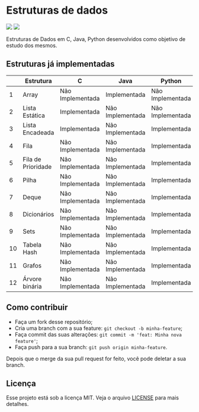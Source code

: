# Estruturas de dados
![](https://img.shields.io/static/v1?label=PRs&message=welcome&color=7159c1&labelColor=000000) ![](https://img.shields.io/static/v1?label=license&message=MIT&color=7159c1&labelColor=000000)

Estruturas de Dados em C, Java, Python desenvolvidos como objetivo de estudo dos mesmos.

## Estruturas já implementadas

|    | Estrutura                 | C | Java | Python |
|----|-------------------------------------|-------|------|--------|
| 1  | Array           | Não Implementada | Implementada | Não Implementada |
| 2  | Lista Estática            | Implementada | Não Implementada | Não Implementada |
| 3  | Lista Encadeada           | Implementada | Não Implementada | Implementada |
| 4  | Fila         | Não Implementada| Não Implementada | Implementada |
| 5  | Fila de Prioridade        | Não Implementada| Não Implementada | Implementada |
| 6  | Pilha         | Não Implementada| Não Implementada | Implementada |
| 7  | Deque         | Não Implementada| Não Implementada | Implementada |
| 8  | Dicionários         | Não Implementada| Não Implementada | Implementada |
| 9  | Sets         | Não Implementada| Não Implementada | Implementada |
| 10  | Tabela Hash         | Não Implementada| Não Implementada | Implementada |
| 11  | Grafos         | Não Implementada | Não Implementada | Implementada |
| 12  | Árvore binária         | Não Implementada | Não Implementada | Implementada |

## Como contribuir

- Faça um fork desse repositório;
- Cria uma branch com a sua feature: `git checkout -b minha-feature`;
- Faça commit das suas alterações: `git commit -m 'feat: Minha nova feature'`;
- Faça push para a sua branch: `git push origin minha-feature`.

Depois que o merge da sua pull request for feito, você pode deletar a sua branch.

## Licença

Esse projeto está sob a licença MIT. Veja o arquivo [LICENSE](LICENSE.md) para mais detalhes.
